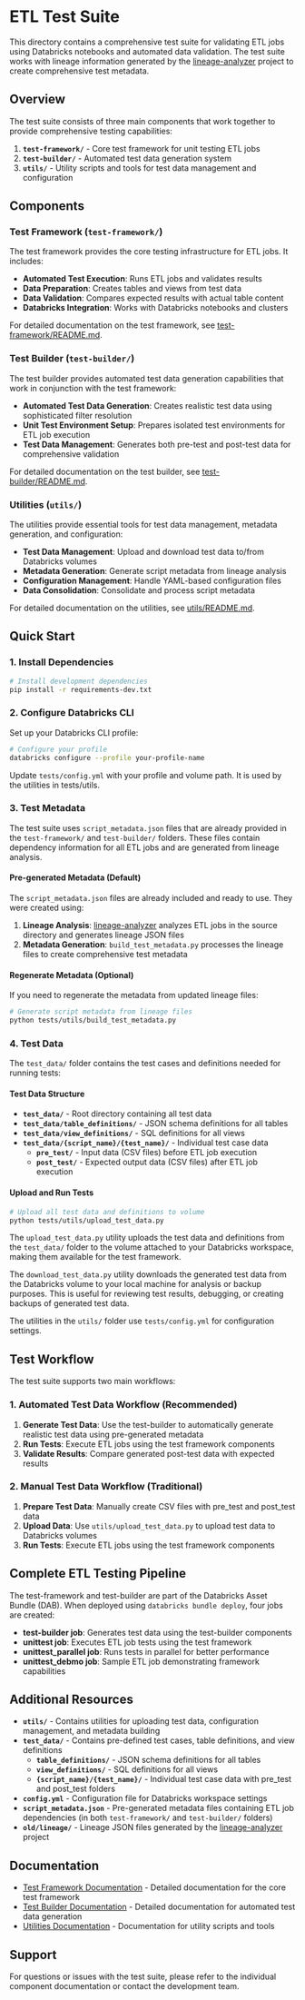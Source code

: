 # ETL Test Suite

This directory contains a comprehensive test suite for validating ETL jobs using Databricks notebooks and automated data validation. The test suite works with lineage information generated by the [lineage-analyzer](https://github.com/harrydu-db/lineage-analyzer/) project to create comprehensive test metadata.

## Overview

The test suite consists of three main components that work together to provide comprehensive testing capabilities:

1. **`test-framework/`** - Core test framework for unit testing ETL jobs
2. **`test-builder/`** - Automated test data generation system
3. **`utils/`** - Utility scripts and tools for test data management and configuration

## Components

### Test Framework (`test-framework/`)

The test framework provides the core testing infrastructure for ETL jobs. It includes:

- **Automated Test Execution**: Runs ETL jobs and validates results
- **Data Preparation**: Creates tables and views from test data
- **Data Validation**: Compares expected results with actual table content
- **Databricks Integration**: Works with Databricks notebooks and clusters

For detailed documentation on the test framework, see [test-framework/README.md](test-framework/README.md).

### Test Builder (`test-builder/`)

The test builder provides automated test data generation capabilities that work in conjunction with the test framework:

- **Automated Test Data Generation**: Creates realistic test data using sophisticated filter resolution
- **Unit Test Environment Setup**: Prepares isolated test environments for ETL job execution
- **Test Data Management**: Generates both pre-test and post-test data for comprehensive validation

For detailed documentation on the test builder, see [test-builder/README.md](test-builder/README.md).

### Utilities (`utils/`)

The utilities provide essential tools for test data management, metadata generation, and configuration:

- **Test Data Management**: Upload and download test data to/from Databricks volumes
- **Metadata Generation**: Generate script metadata from lineage analysis
- **Configuration Management**: Handle YAML-based configuration files
- **Data Consolidation**: Consolidate and process script metadata

For detailed documentation on the utilities, see [utils/README.md](utils/README.md).

## Quick Start

### 1. Install Dependencies

```bash
# Install development dependencies
pip install -r requirements-dev.txt
```

### 2. Configure Databricks CLI

Set up your Databricks CLI profile:

```bash
# Configure your profile
databricks configure --profile your-profile-name
```

Update `tests/config.yml` with your profile and volume path. It is used by the utilities in tests/utils. 

### 3. Test Metadata

The test suite uses `script_metadata.json` files that are already provided in the `test-framework/` and `test-builder/` folders. These files contain dependency information for all ETL jobs and are generated from lineage analysis.

#### Pre-generated Metadata (Default)
The `script_metadata.json` files are already included and ready to use. They were created using:
1. **Lineage Analysis**: [lineage-analyzer](https://github.com/harrydu-db/lineage-analyzer/) analyzes ETL jobs in the source directory and generates lineage JSON files
2. **Metadata Generation**: `build_test_metadata.py` processes the lineage files to create comprehensive test metadata

#### Regenerate Metadata (Optional)
If you need to regenerate the metadata from updated lineage files:

```bash
# Generate script metadata from lineage files
python tests/utils/build_test_metadata.py
```

### 4. Test Data

The `test_data/` folder contains the test cases and definitions needed for running tests:

#### Test Data Structure

- **`test_data/`** - Root directory containing all test data
- **`test_data/table_definitions/`** - JSON schema definitions for all tables
- **`test_data/view_definitions/`** - SQL definitions for all views
- **`test_data/{script_name}/{test_name}/`** - Individual test case data
  - **`pre_test/`** - Input data (CSV files) before ETL job execution
  - **`post_test/`** - Expected output data (CSV files) after ETL job execution

#### Upload and Run Tests

```bash
# Upload all test data and definitions to volume
python tests/utils/upload_test_data.py
```

The `upload_test_data.py` utility uploads the test data and definitions from the `test_data/` folder to the volume attached to your Databricks workspace, making them available for the test framework. 

The `download_test_data.py` utility downloads the generated test data from the Databricks volume to your local machine for analysis or backup purposes. This is useful for reviewing test results, debugging, or creating backups of generated test data.

The utilities in the `utils/` folder use `tests/config.yml` for configuration settings.

## Test Workflow

The test suite supports two main workflows:

### 1. Automated Test Data Workflow (Recommended)
1. **Generate Test Data**: Use the test-builder to automatically generate realistic test data using pre-generated metadata
2. **Run Tests**: Execute ETL jobs using the test framework components
3. **Validate Results**: Compare generated post-test data with expected results

### 2. Manual Test Data Workflow (Traditional)
1. **Prepare Test Data**: Manually create CSV files with pre_test and post_test data
2. **Upload Data**: Use `utils/upload_test_data.py` to upload test data to Databricks volumes
3. **Run Tests**: Execute ETL jobs using the test framework components

## Complete ETL Testing Pipeline

The test-framework and test-builder are part of the Databricks Asset Bundle (DAB). When deployed using `databricks bundle deploy`, four jobs are created:

- **test-builder job**: Generates test data using the test-builder components
- **unittest job**: Executes ETL job tests using the test framework
- **unittest_parallel job**: Runs tests in parallel for better performance
- **unittest_debmo job**: Sample ETL job demonstrating framework capabilities

## Additional Resources

- **`utils/`** - Contains utilities for uploading test data, configuration management, and metadata building
- **`test_data/`** - Contains pre-defined test cases, table definitions, and view definitions
  - **`table_definitions/`** - JSON schema definitions for all tables
  - **`view_definitions/`** - SQL definitions for all views  
  - **`{script_name}/{test_name}/`** - Individual test case data with pre_test and post_test folders
- **`config.yml`** - Configuration file for Databricks workspace settings
- **`script_metadata.json`** - Pre-generated metadata files containing ETL job dependencies (in both `test-framework/` and `test-builder/` folders)
- **`old/lineage/`** - Lineage JSON files generated by the [lineage-analyzer](https://github.com/harrydu-db/lineage-analyzer/) project

## Documentation

- [Test Framework Documentation](test-framework/README.md) - Detailed documentation for the core test framework
- [Test Builder Documentation](test-builder/README.md) - Detailed documentation for automated test data generation
- [Utilities Documentation](utils/README.md) - Documentation for utility scripts and tools

## Support

For questions or issues with the test suite, please refer to the individual component documentation or contact the development team.